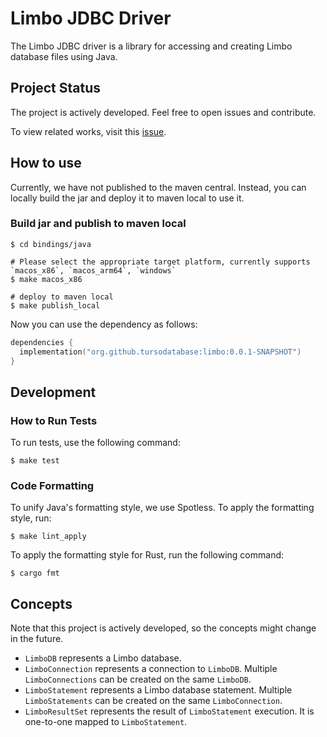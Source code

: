 # Limbo JDBC Driver

The Limbo JDBC driver is a library for accessing and creating Limbo database files using Java.

## Project Status

The project is actively developed. Feel free to open issues and contribute. 

To view related works, visit this [issue](https://github.com/tursodatabase/limbo/issues/615).

## How to use 

Currently, we have not published to the maven central. Instead, you can locally build the jar and deploy it to maven local to use it. 

### Build jar and publish to maven local 
```shell
$ cd bindings/java 

# Please select the appropriate target platform, currently supports `macos_x86`, `macos_arm64`, `windows`
$ make macos_x86

# deploy to maven local 
$ make publish_local
```

Now you can use the dependency as follows: 
```kotlin
dependencies {
  implementation("org.github.tursodatabase:limbo:0.0.1-SNAPSHOT") 
}
```

## Development

### How to Run Tests

To run tests, use the following command:

```shell
$ make test
``` 

### Code Formatting

To unify Java's formatting style, we use Spotless. To apply the formatting style, run:

```shell
$ make lint_apply
```

To apply the formatting style for Rust, run the following command:

```shell 
$ cargo fmt 
``` 

## Concepts

Note that this project is actively developed, so the concepts might change in the future.

- `LimboDB` represents a Limbo database.
- `LimboConnection` represents a connection to `LimboDB`. Multiple `LimboConnections` can be created on the same
  `LimboDB`.
- `LimboStatement` represents a Limbo database statement. Multiple `LimboStatements` can be created on the same
  `LimboConnection`.
- `LimboResultSet` represents the result of `LimboStatement` execution. It is one-to-one mapped to `LimboStatement`.
